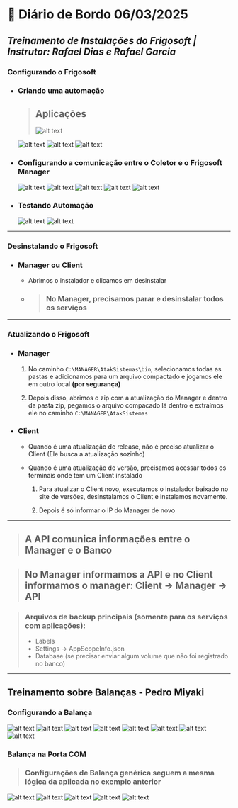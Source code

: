 # 📌 **Diário de Bordo 06/03/2025**
## *Treinamento de Instalações do Frigosoft | Instrutor: Rafael Dias e Rafael Garcia*

### **Configurando o Frigosoft**

- ### Criando uma automação
    > ## Aplicações 
    >![alt text](../imagens/Screenshot_125.png)

    ![alt text](../imagens/Screenshot_124.png)
    ![alt text](../imagens/Screenshot_123.png)
    ![alt text](../imagens/Screenshot_128.png)

- ### Configurando a comunicação entre o Coletor e o Frigosoft Manager
    ![alt text](../imagens/Screenshot_120.png)
    ![alt text](../imagens/Screenshot_126.png)
    ![alt text](../imagens/Screenshot_121.png)
    ![alt text](../imagens/Screenshot_122.png)
    ![alt text](../imagens/Screenshot_129.png)

- ### Testando Automação
    ![alt text](../imagens/Screenshot_127.png)
    ![alt text](../imagens/Screenshot_130.png)

---

### **Desinstalando o Frigosoft**

- ### Manager ou Client
    - Abrimos o instalador e clicamos em desinstalar
    
    - > ### No Manager, precisamos parar e desinstalar todos os serviços

---

### **Atualizando o Frigosoft**

- ### Manager
    1. No caminho `C:\MANAGER\AtakSistemas\bin`, selecionamos todas as pastas e adicionamos para um arquivo compactado e jogamos ele em outro local **(por segurança)**

    2. Depois disso, abrimos o zip com a atualização do Manager e dentro da pasta zip, pegamos o arquivo compacado lá dentro e extraímos ele no caminho `C:\MANAGER\AtakSistemas`

- ### Client
    - Quando é uma atualização de release, não é preciso atualizar o Client (Ele busca a atualização sozinho)

    - Quando é uma atualização de versão, precisamos acessar todos os terminais onde tem um Client instalado
        1. Para atualizar o Client novo, executamos o instalador baixado no site de versões, desinstalamos o Client e instalamos novamente.
        
        2. Depois é só informar o IP do Manager de novo

---

> ## A API comunica informações entre o Manager e o Banco

> ## No Manager informamos a API e no Client informamos o manager: Client -> Manager -> API

> ### Arquivos de backup principais (somente para os serviços com aplicações):
> - Labels
> - Settings -> AppScopeInfo.json
> - Database (se precisar enviar algum volume que não foi registrado no banco)

---

## Treinamento sobre Balanças - Pedro Miyaki

### Configurando a Balança

![alt text](../imagens/Screenshot_131.png)
![alt text](../imagens/Screenshot_132.png)
![alt text](../imagens/Screenshot_133.png)
![alt text](../imagens/Screenshot_134.png)
![alt text](../imagens/Screenshot_135.png)
![alt text](../imagens/Screenshot_136.png)
![alt text](../imagens/Screenshot_137.png)
![alt text](../imagens/Screenshot_138.png)

### Balança na Porta COM
> ### Configurações de Balança genérica seguem a mesma lógica da aplicada no exemplo anterior

![alt text](../imagens/Screenshot_139.png)
![alt text](../imagens/Screenshot_140.png)
![alt text](../imagens/Screenshot_141.png)
![alt text](../imagens/Screenshot_142.png)
![alt text](../imagens/Screenshot_143.png)